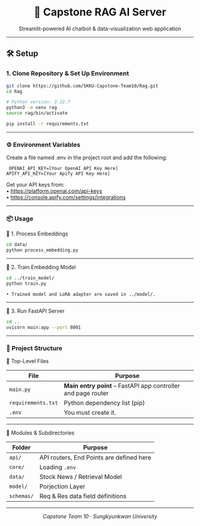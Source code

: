 <div align="center">
  <h1>🚀 Capstone RAG AI Server</h1>
  <p>Streamlit-powered AI chatbot & data-visualization web application</p>
</div>

---

## 🛠️ Setup

### 1. Clone Repository & Set Up Environment

```bash
git clone https://github.com/SKKU-Capstone-Team10/Rag.git
cd Rag

# Python version: 3.12.7
python3 -m venv rag
source rag/bin/activate

pip install -r requirements.txt
```

---

### ⚙️ Environment Variables

Create a file named .env in the project root and add the following:
<code><pre>
OPENAI_API_KEY=[Your OpenAI API Key Here]
APIFY_API_KEY=[Your Apify API Key Here]
</code></pre>

Get your API keys from:<br>
	• https://platform.openai.com/api-keys<br>
	• https://console.apify.com/settings/integrations

---

### 📦 Usage

📌 1. Process Embeddings
```bash
cd data/
python process_embedding.py
```

---

📌 2. Train Embedding Model
```bash
cd ../train_model/
python train.py
```

	• Trained model and LoRA adapter are saved in ../model/.

---

📌 3. Run FastAPI Server
```bash
cd ..
uvicorn main:app --port 8001
```


---

### 📁 Project Structure

🔹 Top-Level Files

| File                   | Purpose                                                                 |
|------------------------|-------------------------------------------------------------------------|
| `main.py`              | **Main entry point** – FastAPI app controller and page router           |
| `requirements.txt`     | Python dependency list (pip)                                            |
| `.env`                 | You must create it.                                                     |


---

🔸 Modules & Subdirectories

| Folder              | Purpose                                                                 |
|---------------------|-------------------------------------------------------------------------|
| `api/`              | API routers, End Points are defined here                                |
| `core/`             | Loading `.env`                                                          |
| `data/`             | Stock News / Retrieval Model                                            |
| `model/`            | Porjection Layer                                                        |
| `schemas/`          | Req & Res data field definitions                                        |


---


<div align="center">
  <i>Capstone Team 10 · Sungkyunkwan University</i>
</div>



